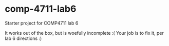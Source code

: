 # comp-4711-lab6
Starter project for COMP4711 lab 6

It works out of the box, but is woefully incomplete :(
Your job is to fix it, per lab 6 directions :)
